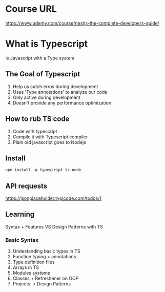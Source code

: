 # Course URL

https://www.udemy.com/course/nestjs-the-complete-developers-guide/

# What is Typescript

Is Javascript with a Type system

## The Goal of Typescript

1. Help us catch erros during development
2. Uses 'Type annotations' to analyze our code
3. Only active during development
4. Doesn't provide any performance optimization

## How to rub TS code

1. Code with typescript
2. Compile it with Typescript compiler
3. Plain old javascript goes to Nodejs

## Install

```js
npm install -g typescript ts-node
```

## API requests

https://jsonplaceholder.typicode.com/todos/1

## Learning

Syntax + Features VS Design Patterns with TS

### Basic Syntax

1. Undestanding basic types in TS
2. Function typing + annotations
3. Type definition files
4. Arrays in TS
5. Modules systems
6. Classes + Refreshener on OOP
7. Projects -> Design Patterns
